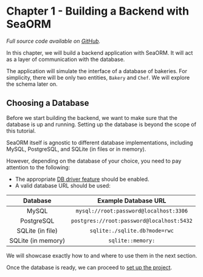 # Chapter 1 - Building a Backend with SeaORM

_Full source code available on [GitHub](https://github.com/SeaQL/sea-orm-tutorial/tree/master/bakery-backend)._

In this chapter, we will build a backend application with SeaORM. It will act as a layer of communication with the database.

The application will simulate the interface of a database of bakeries. For simplicity, there will be only two entities, `Bakery` and `Chef`. We will explore the schema later on.

## Choosing a Database

Before we start building the backend, we want to make sure that the database is up and running. Setting up the database is beyond the scope of this tutorial.

SeaORM itself is agnostic to different database implementations, including MySQL, PostgreSQL, and SQLite (in files or in memory).

However, depending on the database of your choice, you need to pay attention to the following:

-   The appropriate [DB driver feature](https://www.sea-ql.org/SeaORM/docs/install-and-config/database-and-async-runtime#database_driver) should be enabled.
-   A valid database URL should be used:

|      Database      |         Example Database URL          |
| :----------------: | :-----------------------------------: |
|       MySQL        |  `mysql://root:password@localhost:3306`   |
|     PostgreSQL     | `postgres://root:password@localhost:5432` |
|  SQLite (in file)  |     `sqlite:./sqlite.db?mode=rwc`     |
| SQLite (in memory) |           `sqlite::memory:`           |

We will showcase exactly how to and where to use them in the next section.

Once the database is ready, we can proceed to [set up the project](ch01-01-project-setup.md).
